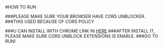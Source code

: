 #HOW TO RUN

###PLEASE MAKE SURE YOUR BROWSER HAVE CORS UNBLOCKER.
###THIS USED BECAUSE OF CORS POLICY

###U CAN INSTALL WITH CHROME LINK IN [HERE](https://chrome.google.com/webstore/detail/cors-unblock/lfhmikememgdcahcdlaciloancbhjino)
###AFTER INSTALL IT, PLEASE MAKE SURE CORS UNBLOCK EXTENSIONS IS ENABLE.
###GO TO RUN!
